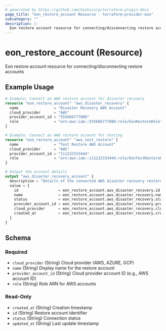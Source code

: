 ```yaml
---
# generated by https://github.com/hashicorp/terraform-plugin-docs
page_title: "eon_restore_account Resource - terraform-provider-eon"
subcategory: ""
description: |-
  Eon restore account resource for connecting/disconnecting restore accounts
---
```


# eon_restore_account (Resource)

Eon restore account resource for connecting/disconnecting restore accounts

## Example Usage

```terraform
# Example: Connect an AWS restore account for disaster recovery
resource "eon_restore_account" "aws_disaster_recovery" {
  name                = "Disaster Recovery AWS Account"
  cloud_provider      = "AWS"
  provider_account_id = "555666777888"
  role                = "arn:aws:iam::555666777888:role/EonRestoreRole"
}

# Example: Connect an AWS restore account for testing
resource "eon_restore_account" "aws_test_restore" {
  name                = "Test Restore AWS Account"
  cloud_provider      = "AWS"
  provider_account_id = "111222333444"
  role                = "arn:aws:iam::111222333444:role/EonTestRestoreRole"
}

# Output the account details
output "aws_disaster_recovery_account" {
  description = "Details of the connected AWS disaster recovery restore account"
  value = {
    id                  = eon_restore_account.aws_disaster_recovery.id
    name                = eon_restore_account.aws_disaster_recovery.name
    status              = eon_restore_account.aws_disaster_recovery.status
    provider_account_id = eon_restore_account.aws_disaster_recovery.provider_account_id
    cloud_provider      = eon_restore_account.aws_disaster_recovery.cloud_provider
    created_at          = eon_restore_account.aws_disaster_recovery.created_at
  }
}
```

<!-- schema generated by tfplugindocs -->
## Schema

### Required

- `cloud_provider` (String) Cloud provider (AWS, AZURE, GCP)
- `name` (String) Display name for the restore account
- `provider_account_id` (String) Cloud provider account ID (e.g., AWS account ID)
- `role` (String) Role ARN for AWS accounts

### Read-Only

- `created_at` (String) Creation timestamp
- `id` (String) Restore account identifier
- `status` (String) Connection status
- `updated_at` (String) Last update timestamp
